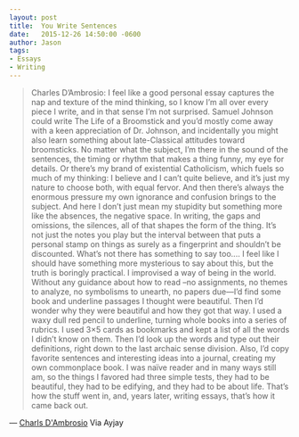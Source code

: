 ```yaml
---
layout: post
title:  You Write Sentences
date:   2015-12-26 14:50:00 -0600
author: Jason
tags:
- Essays
- Writing
---
```

> Charles D’Ambrosio: I feel like a good personal essay captures the nap and texture of the mind thinking, so I know I’m all over every piece I write, and in that sense I’m not surprised. Samuel Johnson could write The Life of a Broomstick and you’d mostly come away with a keen appreciation of Dr. Johnson, and incidentally you might also learn something about late-Classical attitudes toward broomsticks. No matter what the subject, I’m there in the sound of the sentences, the timing or rhythm that makes a thing funny, my eye for details. Or there’s my brand of existential Catholicism, which fuels so much of my thinking: I believe and I can’t quite believe, and it’s just my nature to choose both, with equal fervor. And then there’s always the enormous pressure my own ignorance and confusion brings to the subject. And here I don’t just mean my stupidity but something more like the absences, the negative space. In writing, the gaps and omissions, the silences, all of that shapes the form of the thing. It’s not just the notes you play but the interval between that puts a personal stamp on things as surely as a fingerprint and shouldn’t be discounted. What’s not there has something to say too.... I feel like I should have something more mysterious to say about this, but the truth is boringly practical. I improvised a way of being in the world. Without any guidance about how to read –no assignments, no themes to analyze, no symbolisms to unearth, no papers due—I’d find some book and underline passages I thought were beautiful. Then I’d wonder why they were beautiful and how they got that way. I used a waxy dull red pencil to underline, turning whole books into a series of rubrics. I used 3×5 cards as bookmarks and kept a list of all the words I didn’t know on them. Then I’d look up the words and type out their definitions, right down to the last archaic sense division. Also, I’d copy favorite sentences and interesting ideas into a journal, creating my own commonplace book. I was naïve reader and in many ways still am, so the things I favored had three simple tests, they had to be beautiful, they had to be edifying, and they had to be about life. That’s how the stuff went in, and, years later, writing essays, that’s how it came back out.

&mdash; [Charls D'Ambrosio][D'Ambrosio] Via Ayjay

[D'Ambrosio]: http://www.tinhouse.com/blog/42472/instead-of-sobbing-you-write-sentences-an-interview-with-charles-dambrosio.html "Instead of Sobbing, You Write Sentences: An Interview with Charles D’Ambrosio"
